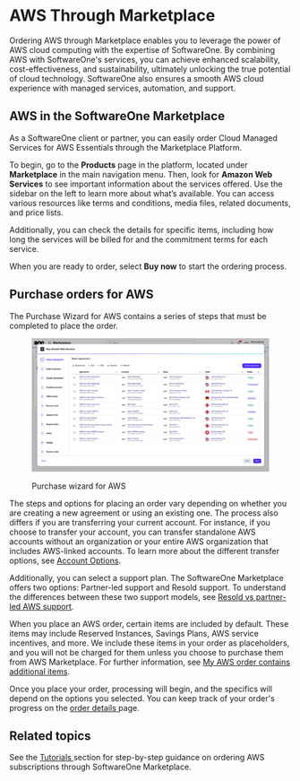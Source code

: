 # AWS Through Marketplace

Ordering AWS through Marketplace enables you to leverage the power of AWS cloud computing with the expertise of SoftwareOne. By combining AWS with SoftwareOne's services, you can achieve enhanced scalability, cost-effectiveness, and sustainability, ultimately unlocking the true potential of cloud technology. SoftwareOne also ensures a smooth AWS cloud experience with managed services, automation, and support.&#x20;

## AWS in the SoftwareOne Marketplace

As a SoftwareOne client or partner, you can easily order Cloud Managed Services for AWS Essentials through the Marketplace Platform.&#x20;

To begin, go to the **Products** page in the platform, located under **Marketplace** in the main navigation menu. Then, look for **Amazon Web Services** to see important information about the services offered. Use the sidebar on the left to learn more about what’s available. You can access various resources like terms and conditions, media files, related documents, and price lists.

Additionally, you can check the details for specific items, including how long the services will be billed for and the commitment terms for each service.&#x20;

When you are ready to order, select **Buy now** to start the ordering process.

## Purchase orders for AWS

The Purchase Wizard for AWS contains a series of steps that must be completed to place the order.&#x20;

<div data-with-frame="true"><figure><img src="../../.gitbook/assets/aws_purchase_wizard.png" alt=""><figcaption><p>Purchase wizard for AWS</p></figcaption></figure></div>

The steps and options for placing an order vary depending on whether you are creating a new agreement or using an existing one. The process also differs if you are transferring your current account. For instance, if you choose to transfer your account, you can transfer standalone AWS accounts without an organization or your entire AWS organization that includes AWS-linked accounts. To learn more about the different transfer options, see [Account Options](account-options.md).&#x20;

Additionally, you can select a support plan. The SoftwareOne Marketplace offers two options: Partner-led support and Resold support. To understand the differences between these two support models, see [Resold vs partner-led AWS support](aws-concepts.md#resold-vs-partner-led-aws-support).

When you place an AWS order, certain items are included by default. These items may include Reserved Instances, Savings Plans, AWS service incentives, and more. We include these items in your order as placeholders, and you will not be charged for them unless you choose to purchase them from AWS Marketplace. For further information, see [My AWS order contains additional items](faqs/my-aws-order-contains-additional-items.md).

Once you place your order, processing will begin, and the specifics will depend on the options you selected. You can keep track of your order's progress on the [order details ](../../modules-and-features/marketplace/orders/#subscription-details)page.

## Related topics

See the [Tutorials ](tutorials/)section for step-by-step guidance on ordering AWS subscriptions through SoftwareOne Marketplace.
